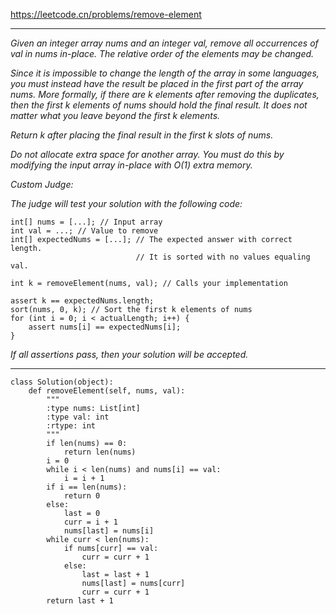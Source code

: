 https://leetcode.cn/problems/remove-element
***
*Given an integer array nums and an integer val, remove all occurrences of val in nums in-place. The relative order of the elements may be changed.*

*Since it is impossible to change the length of the array in some languages, you must instead have the result be placed in the first part of the array nums. More formally, if there are k elements after removing the duplicates, then the first k elements of nums should hold the final result. It does not matter what you leave beyond the first k elements.*

*Return k after placing the final result in the first k slots of nums.*

*Do not allocate extra space for another array. You must do this by modifying the input array in-place with O(1) extra memory.*

*Custom Judge:*

*The judge will test your solution with the following code:*
```
int[] nums = [...]; // Input array
int val = ...; // Value to remove
int[] expectedNums = [...]; // The expected answer with correct length.
                            // It is sorted with no values equaling val.

int k = removeElement(nums, val); // Calls your implementation

assert k == expectedNums.length;
sort(nums, 0, k); // Sort the first k elements of nums
for (int i = 0; i < actualLength; i++) {
    assert nums[i] == expectedNums[i];
}
```
*If all assertions pass, then your solution will be accepted.*
***
```
class Solution(object):
    def removeElement(self, nums, val):
        """
        :type nums: List[int]
        :type val: int
        :rtype: int
        """
        if len(nums) == 0:
            return len(nums)
        i = 0
        while i < len(nums) and nums[i] == val:
            i = i + 1
        if i == len(nums):
            return 0
        else:
            last = 0
            curr = i + 1
            nums[last] = nums[i]
        while curr < len(nums):
            if nums[curr] == val:
                curr = curr + 1
            else:
                last = last + 1
                nums[last] = nums[curr]
                curr = curr + 1
        return last + 1
